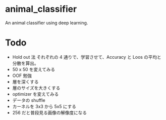 # animal_classifier

An animal classifier using deep learning.

# Todo

- Hold out 法
  それぞれの 4 通りで、学習させて、Accuracy と Loos の平均と分散を算出。
- 50 x 50 を変えてみる
- OOF 勉強
- 層を深くする
- 層のサイズを大きくする
- optimizer を変えてみる
- データの shuffle
- カーネルを 3x3 から 5x5 にする
- 256 だと普段見る画像の解像度になる
